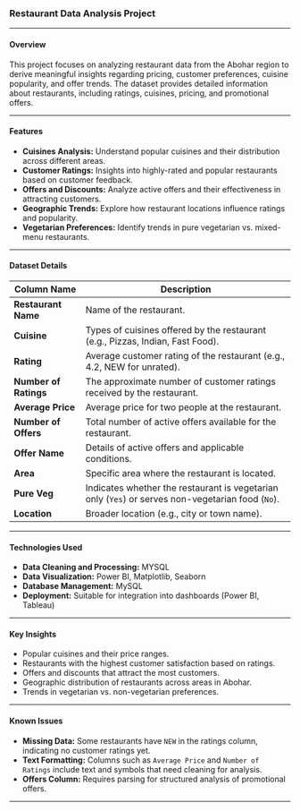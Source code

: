 ### **Restaurant Data Analysis Project**

---

#### **Overview**
This project focuses on analyzing restaurant data from the Abohar region to derive meaningful insights regarding pricing, customer preferences, cuisine popularity, and offer trends. The dataset provides detailed information about restaurants, including ratings, cuisines, pricing, and promotional offers.

---

#### **Features**
- **Cuisines Analysis:** Understand popular cuisines and their distribution across different areas.
- **Customer Ratings:** Insights into highly-rated and popular restaurants based on customer feedback.
- **Offers and Discounts:** Analyze active offers and their effectiveness in attracting customers.
- **Geographic Trends:** Explore how restaurant locations influence ratings and popularity.
- **Vegetarian Preferences:** Identify trends in pure vegetarian vs. mixed-menu restaurants.

---

#### **Dataset Details**

| **Column Name**       | **Description**                                                                                   |
|------------------------|---------------------------------------------------------------------------------------------------|
| **Restaurant Name**    | Name of the restaurant.                                                                          |
| **Cuisine**            | Types of cuisines offered by the restaurant (e.g., Pizzas, Indian, Fast Food).                   |
| **Rating**             | Average customer rating of the restaurant (e.g., 4.2, NEW for unrated).                          |
| **Number of Ratings**  | The approximate number of customer ratings received by the restaurant.                            |
| **Average Price**      | Average price for two people at the restaurant.                                                  |
| **Number of Offers**   | Total number of active offers available for the restaurant.                                       |
| **Offer Name**         | Details of active offers and applicable conditions.                                               |
| **Area**               | Specific area where the restaurant is located.                                                   |
| **Pure Veg**           | Indicates whether the restaurant is vegetarian only (`Yes`) or serves non-vegetarian food (`No`). |
| **Location**           | Broader location (e.g., city or town name).                                                      |

---

#### **Technologies Used**
- **Data Cleaning and Processing:** MYSQL  
- **Data Visualization:** Power BI, Matplotlib, Seaborn  
- **Database Management:** MySQL 
- **Deployment:** Suitable for integration into dashboards (Power BI, Tableau)  

---


#### **Key Insights**
- Popular cuisines and their price ranges.  
- Restaurants with the highest customer satisfaction based on ratings.  
- Offers and discounts that attract the most customers.  
- Geographic distribution of restaurants across areas in Abohar.  
- Trends in vegetarian vs. non-vegetarian preferences.

---

#### **Known Issues**
- **Missing Data:** Some restaurants have `NEW` in the ratings column, indicating no customer ratings yet.  
- **Text Formatting:** Columns such as `Average Price` and `Number of Ratings` include text and symbols that need cleaning for analysis.  
- **Offers Column:** Requires parsing for structured analysis of promotional offers.

---



